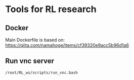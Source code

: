 # Tools for RL research

## Docker

Main Dockerfile is based on: https://qiita.com/namahoge/items/cf39320e9acc5b96d1a6


## Run vnc server

```
/root/RL_ws/scripts/run_vnc.bash
```